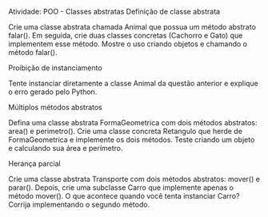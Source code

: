 Atividade: POO - Classes abstratas
Definição de classe abstrata

Crie uma classe abstrata chamada Animal que possua um método abstrato falar(). Em seguida, crie duas classes concretas (Cachorro e Gato) que implementem esse método. Mostre o uso criando objetos e chamando o método falar().

Proibição de instanciamento

Tente instanciar diretamente a classe Animal da questão anterior e explique o erro gerado pelo Python.

Múltiplos métodos abstratos

Defina uma classe abstrata FormaGeometrica com dois métodos abstratos: area() e perimetro(). Crie uma classe concreta Retangulo que herde de FormaGeometrica e implemente os dois métodos. Teste criando um objeto e calculando sua área e perímetro.

Herança parcial

Crie uma classe abstrata Transporte com dois métodos abstratos: mover() e parar(). Depois, crie uma subclasse Carro que implemente apenas o método mover(). O que acontece quando você tenta instanciar Carro? Corrija implementando o segundo método.